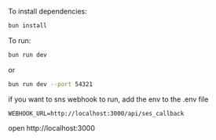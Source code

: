 To install dependencies:

```sh
bun install
```

To run:

```sh
bun run dev
```

or

```sh
bun run dev --port 54321
```

if you want to sns webhook to run, add the env to the .env file

```
WEBHOOK_URL=http://localhost:3000/api/ses_callback
```

open http://localhost:3000
